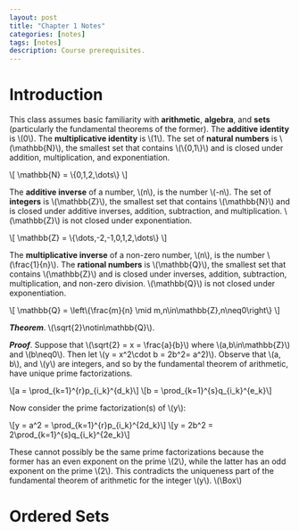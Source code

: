 ```yaml
---
layout: post
title: "Chapter 1 Notes"
categories: [notes]
tags: [notes]
description: Course prerequisites.
---
```


# Introduction
This class assumes basic familiarity with **arithmetic**, **algebra**, and **sets** (particularly the fundamental theorems of the former). The **additive identity** is \\(0\\). The **multiplicative identity** is \\(1\\). The set of **natural numbers** is \\(\\mathbb{N}\\), the smallest set that contains \\(\\{0,1\\}\\) and is closed under addition, multiplication, and exponentiation.

\\[ \mathbb{N} = \\{0,1,2,\dots\\} \\]

The **additive inverse** of a number, \\(n\\), is the number \\(-n\\). The set of  **integers** is  \\(\\mathbb{Z}\\), the smallest set that contains \\(\\mathbb{N}\\) and is closed under additive inverses, addition, subtraction, and multiplication. \\(\\mathbb{Z}\\) is not closed under exponentiation.

\\[ \mathbb{Z} = \\{\dots,-2,-1,0,1,2,\dots\\} \\]

The **multiplicative inverse** of a non-zero number, \\(n\\), is the number \\(\\frac{1}{n}\\). The **rational numbers** is  \\(\\mathbb{Q}\\), the smallest set that contains \\(\\mathbb{Z}\\) and is closed under inverses, addition, subtraction, multiplication, and non-zero division. \\(\\mathbb{Q}\\) is not closed under exponentiation.

\\[ \mathbb{Q} = \\left\\{\\frac{m}{n} \mid m,n\in\mathbb{Z},n\neq0\\right\\} \\]

**_Theorem_**. \\(\\sqrt{2}\notin\\mathbb{Q}\\).

**_Proof_**. Suppose that \\(\\sqrt{2} = x = \frac{a}{b}\\) where \\(a,b\\in\\mathbb{Z}\\) and \\(b\\neq0\\). Then let \\(y = x^2\\cdot b = 2b^2= a^2)\\). Observe that \\(a, b\\), and \\(y\\) are integers, and so by the fundamental theorem of arithmetic, have unique prime factorizations.

\\[a = \\prod\_{k=1}^{r}p\_{i\_k}^{d\_k}\\]
\\[b = \\prod\_{k=1}^{s}q\_{i\_k}^{e\_k}\\]

Now consider the prime factorization(s) of \\(y\\):

\\[y = a^2 = \\prod\_{k=1}^{r}p\_{i\_k}^{2d\_k}\\]
\\[y = 2b^2 = 2\\prod\_{k=1}^{s}q\_{i\_k}^{2e\_k}\\]

These cannot possibly be the same prime factorizations because the former has an even exponent on the prime \\(2\\), while the latter has an odd exponent on the prime \\(2\\). This contradicts the uniqueness part of the fundamental theorem of arithmetic for the integer \\(y\\). \\(\\Box\\)

# Ordered Sets
